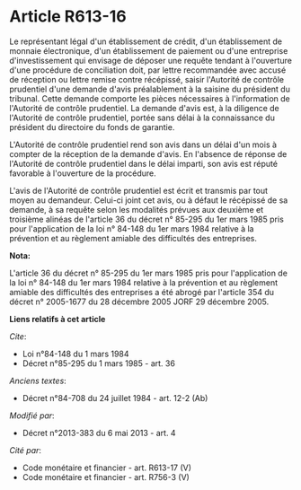 # Article R613-16

Le représentant légal d'un établissement de crédit, d'un établissement de monnaie électronique, d'un établissement de
paiement ou d'une entreprise d'investissement qui envisage de déposer une requête tendant à l'ouverture d'une procédure de
conciliation doit, par lettre recommandée avec accusé de réception ou lettre remise contre récépissé, saisir l'Autorité de
contrôle prudentiel d'une demande d'avis préalablement à la saisine du président du tribunal. Cette demande comporte les
pièces nécessaires à l'information de l'Autorité de contrôle prudentiel. La demande d'avis est, à la diligence de l'Autorité
de contrôle prudentiel, portée sans délai à la connaissance du président du directoire du fonds de garantie. 

L'Autorité de contrôle prudentiel rend son avis dans un délai d'un mois à compter de la réception de la demande d'avis. En
l'absence de réponse de l'Autorité de contrôle prudentiel dans le délai imparti, son avis est réputé favorable à l'ouverture
de la procédure. 

L'avis de l'Autorité de contrôle prudentiel est écrit et transmis par tout moyen au demandeur. Celui-ci joint cet avis, ou à
défaut le récépissé de sa demande, à sa requête selon les modalités prévues aux deuxième et troisième alinéas de l'article 36
du décret n° 85-295 du 1er mars 1985 pris pour l'application de la loi n° 84-148 du 1er mars 1984 relative à la prévention et
au règlement amiable des difficultés des entreprises.

**Nota:**

L'article 36 du décret n° 85-295 du 1er mars 1985 pris pour l'application de la loi n° 84-148 du 1er mars 1984 relative à la
prévention et au règlement amiable des difficultés des entreprises a été abrogé par l'article 354 du décret n° 2005-1677 du
28 décembre 2005 JORF 29 décembre 2005.

**Liens relatifs à cet article**

_Cite_:

  - Loi n°84-148 du 1 mars 1984
  - Décret n°85-295 du 1 mars 1985 - art. 36

_Anciens textes_:

  - Décret n°84-708 du 24 juillet 1984 - art. 12-2 (Ab)

_Modifié par_:

  - Décret n°2013-383 du 6 mai 2013 - art. 4

_Cité par_:

  - Code monétaire et financier - art. R613-17 (V)
  - Code monétaire et financier - art. R756-3 (V)
